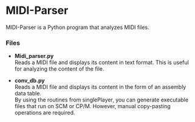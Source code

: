 # MIDI-ParserMIDI-Parser is a Python program that analyzes MIDI files.### Files- **Midi_parser.py**    Reads a MIDI file and displays its content in text format. This is useful for analyzing the content of the file.- **conv_db.py**    Reads a MIDI file and displays its content in the form of an assembly data table.    By using the routines from singlePlayer, you can generate executable files that run on SCM or CP/M. However, manual copy-pasting operations are required.